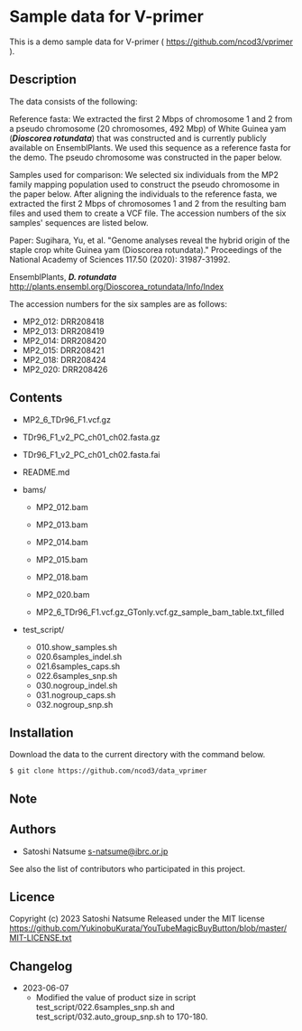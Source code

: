 # Sample data for V-primer

This is a demo sample data for V-primer ( https://github.com/ncod3/vprimer ).

## Description

The data consists of the following:

Reference fasta: We extracted the first 2 Mbps of chromosome 1 and 2 from a pseudo chromosome (20 chromosomes, 492 Mbp) of White Guinea yam (***Dioscorea rotundata***) that was constructed and is currently publicly available on EnsemblPlants. We used this sequence as a reference fasta for the demo. The pseudo chromosome was constructed in the paper below.

Samples used for comparison: We selected six individuals from the MP2 family mapping population used to construct the pseudo chromosome in the paper below. After aligning the individuals to the reference fasta, we extracted the first 2 Mbps of chromosomes 1 and 2 from the resulting bam files and used them to create a VCF file. The accession numbers of the six samples' sequences are listed below.

Paper: Sugihara, Yu, et al. "Genome analyses reveal the hybrid origin of the staple crop white Guinea yam (Dioscorea rotundata)." Proceedings of the National Academy of Sciences 117.50 (2020): 31987-31992.

EnsemblPlants, ***D. rotundata***
http://plants.ensembl.org/Dioscorea_rotundata/Info/Index

The accession numbers for the six samples are as follows:

- MP2_012: DRR208418
- MP2_013: DRR208419
- MP2_014: DRR208420
- MP2_015: DRR208421
- MP2_018: DRR208424
- MP2_020: DRR208426


## Contents

- MP2_6_TDr96_F1.vcf.gz
- TDr96_F1_v2_PC_ch01_ch02.fasta.gz
- TDr96_F1_v2_PC_ch01_ch02.fasta.fai
- README.md

- bams/
	- MP2_012.bam
	- MP2_013.bam
	- MP2_014.bam
	- MP2_015.bam
	- MP2_018.bam
	- MP2_020.bam

	- MP2_6_TDr96_F1.vcf.gz_GTonly.vcf.gz_sample_bam_table.txt_filled

- test_script/
	- 010.show_samples.sh
	- 020.6samples_indel.sh
	- 021.6samples_caps.sh
	- 022.6samples_snp.sh
	- 030.nogroup_indel.sh
	- 031.nogroup_caps.sh
	- 032.nogroup_snp.sh


## Installation

Download the data to the current directory with the command below.

~~~
$ git clone https://github.com/ncod3/data_vprimer
~~~

## Note

## Authors

- Satoshi Natsume s-natsume@ibrc.or.jp

See also the list of contributors who participated in this project.

## Licence

Copyright (c) 2023 Satoshi Natsume
Released under the MIT license
https://github.com/YukinobuKurata/YouTubeMagicBuyButton/blob/master/MIT-LICENSE.txt

## Changelog
- 2023-06-07
    - Modified the value of product size in script test_script/022.6samples_snp.sh and test_script/032.auto_group_snp.sh to 170-180.

